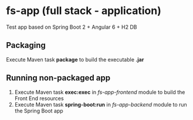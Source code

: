 # fs-app (full stack - application)
Test app based on Spring Boot 2 + Angular 6 + H2 DB

## Packaging
Execute Maven task **package** to build the executable **.jar**

## Running non-packaged app
1. Execute Maven task **exec:exec** in *fs-app-frontend* module to build the Front End resources
1. Execute Maven task **spring-boot:run** in *fs-app-backend* module to run the Spring Boot app